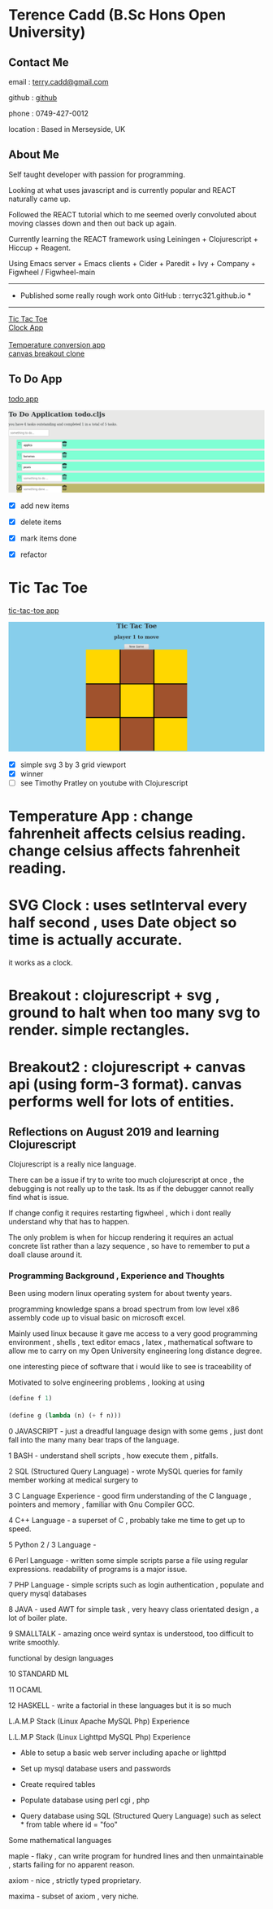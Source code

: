 # Terence Cadd (B.Sc Hons Open University)


## Contact Me

email : terry.cadd@gmail.com

github : [github](https://terryc321.github.io)

phone : 0749-427-0012

location : Based in Merseyside, UK

## About Me

Self taught developer with passion for programming.

Looking at what uses javascript and is currently popular and REACT naturally came up.

Followed the REACT tutorial which to me seemed overly convoluted about moving classes down and then out back up again.

Currently learning the REACT framework using Leiningen + Clojurescript + Hiccup + Reagent.

Using Emacs server + Emacs clients + Cider + Paredit + Ivy + Company + Figwheel / Figwheel-main

------------------------------------------------------------------------
* Published some really rough work onto GitHub : terryc321.github.io  *
------------------------------------------------------------------------


  <a href="/tic-tac-toe/">Tic Tac Toe</a> <br/>
  <a href="/clock-app/">Clock App</a> <br/>  
  <a href="/temperature-app/">Temperature conversion app</a> <br/>
  <a href="/breakout2/resources/public/index.html">canvas breakout clone</a> <br/>
  

## To Do App

[todo app](/todo-app/)

![todo-app screenshot](/images/todo-app.png)

- [x] add new items
- [x] delete items
- [x] mark items done
- [x] refactor


# Tic Tac Toe 

[tic-tac-toe app](/tic-tac-toe/)

![tic-tac-toe screenshot](/images/tic-tac-toe-app.png)

- [x] simple svg 3 by 3 grid viewport
- [x] winner
- [ ] see Timothy Pratley on youtube with Clojurescript

# Temperature App : change fahrenheit affects celsius reading.  change celsius affects fahrenheit reading.



# SVG Clock : uses setInterval every half second , uses Date object so time is actually accurate.
 it works as a clock.
 
# Breakout :  clojurescript + svg , ground to halt when too many svg to render. simple rectangles.

# Breakout2 : clojurescript + canvas api (using form-3 format). canvas performs well for lots of entities.


## Reflections on August 2019 and learning Clojurescript


Clojurescript is a really nice language.

There can be a issue if try to write too much clojurescript at once , the debugging is not really up to the task.  Its as if the
debugger cannot really find what is issue.

If change config it requires restarting figwheel , which i dont really understand why that has to happen.

The only problem is when for hiccup rendering it requires an actual concrete list rather than a lazy sequence , so have
to remember to put a doall clause around it.


### Programming Background , Experience and Thoughts

Been using modern linux operating system for about twenty years.

programming knowledge spans a broad spectrum from low level x86 assembly code up to visual basic on microsoft excel.

Mainly used linux because it gave me access to a very good programming environment , shells , text editor emacs , latex , mathematical software
to allow me to carry on my Open University engineering long distance degree.

one interesting piece of software that i would like to see is traceability of



Motivated to solve engineering problems , looking at using

```lisp
(define f 1)

(define g (lambda (n) (+ f n)))
```



0 JAVASCRIPT - just a dreadful language design with some gems , just dont fall into the many many bear traps of the language.

1 BASH - understand shell scripts , how execute them , pitfalls.

2 SQL (Structured Query Language) - wrote MySQL queries for family member working at medical surgery to 

3 C Language Experience - good firm understanding of the C language , pointers and  memory , familiar with Gnu Compiler GCC.

4 C++ Language - a superset of C , probably take me time to get up to speed. 

5 Python 2 / 3 Language - 

6 Perl Language - written some simple scripts parse a file using regular expressions. readability of programs is a major issue.

7 PHP Language - simple scripts such as login authentication , populate and query mysql databases

8 JAVA - used AWT for simple task , very heavy class orientated design , a lot of boiler plate.

9 SMALLTALK - amazing once weird syntax is understood, too difficult to write smoothly.



functional by design languages 

10 STANDARD ML

11 OCAML

12 HASKELL - write a factorial in these languages but it is so much 



L.A.M.P Stack (Linux Apache MySQL Php) Experience

L.L.M.P Stack (Linux Lighttpd MySQL Php) Experience

- Able to setup a basic web server including apache or lighttpd

- Set up mysql database users and passwords

- Create required tables   

- Populate database using perl cgi , php 

- Query database using SQL (Structured Query Language) such as select * from table where id = "foo"



Some mathematical languages



maple - flaky , can write program for hundred lines and then unmaintainable , starts failing for no apparent reason.

axiom - nice , strictly typed proprietary.

maxima - subset of axiom , very niche.




